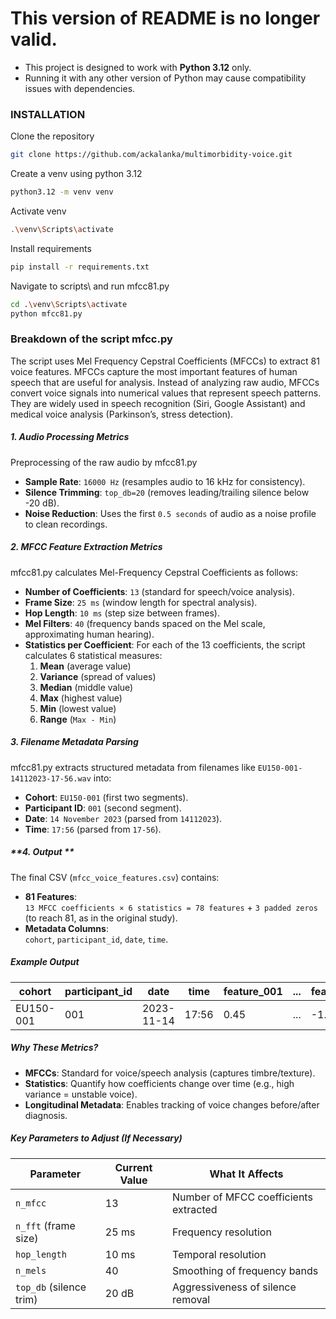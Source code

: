 # This version of README is no longer valid.

- This project is designed to work with **Python 3.12** only.
- Running it with any other version of Python may cause compatibility issues with dependencies.

### INSTALLATION

Clone the repository
```bash 
git clone https://github.com/ackalanka/multimorbidity-voice.git
```

Create a venv using python 3.12
```bash
python3.12 -m venv venv
```

Activate venv
```bash
.\venv\Scripts\activate
```
  
Install requirements
```bash
pip install -r requirements.txt
```

Navigate to scripts\ and run mfcc81.py
```bash
cd .\venv\Scripts\activate
python mfcc81.py
```

### Breakdown of the script mfcc.py

The script uses Mel Frequency Cepstral Coefficients (MFCCs) to extract 81 voice features. MFCCs capture the most important features of human speech that are useful for analysis. Instead of analyzing raw audio, MFCCs convert voice signals into numerical values that represent speech patterns. They are widely used in speech recognition (Siri, Google Assistant) and medical voice analysis (Parkinson’s, stress detection).

##### **1. Audio Processing Metrics**
Preprocessing of the raw audio by mfcc81.py
- **Sample Rate**: `16000 Hz` (resamples audio to 16 kHz for consistency).
- **Silence Trimming**: `top_db=20` (removes leading/trailing silence below -20 dB).
- **Noise Reduction**: Uses the first `0.5 seconds` of audio as a noise profile to clean recordings.

##### **2. MFCC Feature Extraction Metrics**
mfcc81.py calculates Mel-Frequency Cepstral Coefficients as follows:

- **Number of Coefficients**: `13` (standard for speech/voice analysis).
- **Frame Size**: `25 ms` (window length for spectral analysis).
- **Hop Length**: `10 ms` (step size between frames).
- **Mel Filters**: `40` (frequency bands spaced on the Mel scale, approximating human hearing).
- **Statistics per Coefficient**: For each of the 13 coefficients, the script calculates 6 statistical measures:
  1. **Mean** (average value)
  2. **Variance** (spread of values)
  3. **Median** (middle value)
  4. **Max** (highest value)
  5. **Min** (lowest value)
  6. **Range** (`Max - Min`)

##### **3. Filename Metadata Parsing**
mfcc81.py extracts structured metadata from filenames like `EU150-001-14112023-17-56.wav` into: 
- **Cohort**: `EU150-001` (first two segments).
- **Participant ID**: `001` (second segment).
- **Date**: `14 November 2023` (parsed from `14112023`).
- **Time**: `17:56` (parsed from `17-56`).

##### **4. Output **
The final CSV (`mfcc_voice_features.csv`) contains:
- **81 Features**:  
  `13 MFCC coefficients × 6 statistics = 78 features` + `3 padded zeros` (to reach 81, as in the original study).
- **Metadata Columns**:  
  `cohort`, `participant_id`, `date`, `time`.

##### **Example Output**
| cohort    | participant_id | date       | time  | feature_001 | ... | feature_081 |
| --------- | -------------- | ---------- | ----- | ----------- | --- | ----------- |
| EU150-001 | 001            | 2023-11-14 | 17:56 | 0.45        | ... | -1.2        |

##### **Why These Metrics?**
- **MFCCs**: Standard for voice/speech analysis (captures timbre/texture).
- **Statistics**: Quantify how coefficients change over time (e.g., high variance = unstable voice).
- **Longitudinal Metadata**: Enables tracking of voice changes before/after diagnosis.

##### **Key Parameters to Adjust (If Necessary)**
| Parameter               | Current Value | What It Affects                       |
| ----------------------- | ------------- | ------------------------------------- |
| `n_mfcc`                | 13            | Number of MFCC coefficients extracted |
| `n_fft` (frame size)    | 25 ms         | Frequency resolution                  |
| `hop_length`            | 10 ms         | Temporal resolution                   |
| `n_mels`                | 40            | Smoothing of frequency bands          |
| `top_db` (silence trim) | 20 dB         | Aggressiveness of silence removal     |
